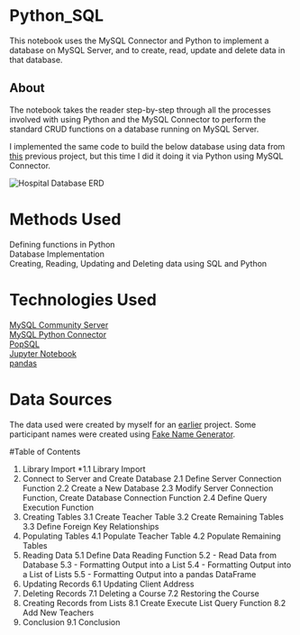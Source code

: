 # Python_SQL
This notebook uses the MySQL Connector and Python to implement a database on MySQL Server, and to create, read, update and delete data in that database.
## About
The notebook takes the reader step-by-step through all the processes involved with using Python and the MySQL Connector to perform the standard CRUD functions on a database running on MySQL Server.

I implemented the same code to build the below database using data from [this](https://github.com/jessicahoganma/SQL_hospital_Project) previous project, but this time I did it doing it via Python using MySQL Connector.

![Hospital Database ERD](https://user-images.githubusercontent.com/98434176/159106140-f85d0a51-3298-4388-8af9-cb4470ec8503.png)



# Methods Used
Defining functions in Python  
Database Implementation  
Creating, Reading, Updating and Deleting data using SQL and Python  
# Technologies Used
[MySQL Community Server](https://dev.mysql.com/downloads/mysql/)  
[MySQL Python Connector](https://dev.mysql.com/doc/connector-python/en/)  
[PopSQL](https://popsql.com/)  
[Jupyter Notebook](https://jupyter.org/)  
[pandas](https://pandas.pydata.org/)  
# Data Sources
The data used were created by myself for an [earlier](https://github.com/jessicahoganma/SQL_hospital_Project) project. Some participant names were created using [Fake Name Generator](https://www.fakenamegenerator.com/gen-random-us-us.php).

#Table of Contents
1. Library Import
  *1.1 Library Import
2. Connect to Server and Create Database
2.1 Define Server Connection Function
2.2 Create a New Database
2.3 Modify Server Connection Function, Create Database Connection Function
2.4 Define Query Execution Function
3. Creating Tables
3.1 Create Teacher Table
3.2 Create Remaining Tables
3.3 Define Foreign Key Relationships
4. Populating Tables
4.1 Populate Teacher Table
4.2 Populate Remaining Tables
5. Reading Data
5.1 Define Data Reading Function
5.2 - Read Data from Database
5.3 - Formatting Output into a List
5.4 - Formatting Output into a List of Lists
5.5 - Formatting Output into a pandas DataFrame
6. Updating Records
6.1 Updating Client Address
7. Deleting Records
7.1 Deleting a Course
7.2 Restoring the Course
8. Creating Records from Lists
8.1 Create Execute List Query Function
8.2 Add New Teachers
9. Conclusion
9.1 Conclusion
